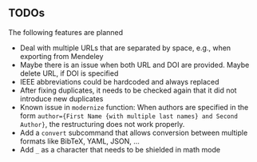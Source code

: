 ## TODOs
The following features are planned
* Deal with multiple URLs that are separated by space, e.g., when exporting
  from Mendeley
* Maybe there is an issue when both URL and DOI are provided. Maybe delete URL,
  if DOI is specified
* IEEE abbreviations could be hardcoded and always replaced
* After fixing duplicates, it needs to be checked again that it did not
  introduce new duplicates
* Known issue in `modernize` function: When authors are specified in the form
  `author={First Name {with multiple last names} and Second Author}`, the
  restructuring does not work properly.
* Add a `convert` subcommand that allows conversion between multiple formats
  like BibTeX, YAML, JSON, ...
* Add `_` as a character that needs to be shielded in math mode

